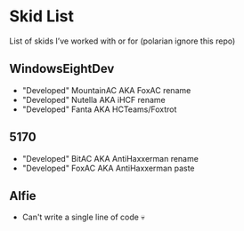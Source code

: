 # Skid List
List of skids I’ve worked with or for
(polarian ignore this repo)

## WindowsEightDev
- "Developed" MountainAC AKA FoxAC rename
- "Developed" Nutella AKA iHCF rename
- "Developed" Fanta AKA HCTeams/Foxtrot

## 5170
- "Developed" BitAC AKA AntiHaxxerman rename
- "Developed" FoxAC AKA AntiHaxxerman paste

## Alfie
- Can't write a single line of code :skull:
